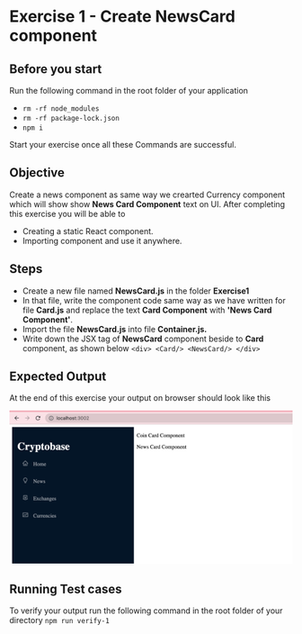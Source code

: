 # Exercise 1 -  Create NewsCard component

## Before you start 
Run the following command in the root folder of your application
- `rm -rf node_modules`
- `rm -rf package-lock.json`
- `npm i`

Start your exercise once all these Commands are successful.
## Objective 
Create a news component as same way we crearted Currency component which will show show **News Card Component** text on UI. 
After completing this exercise you will be able to 

 - Creating a static React component.
 - Importing component and use it anywhere.

## Steps

 - Create a new file named **NewsCard.js** in the folder **Exercise1**
 - In that file, write the component code same way as we have written for file **Card.js** and replace the text **Card Component** with **'News Card Component'**.
 - Import the file **NewsCard.js** into file **Container.js.**
 - Write down the JSX tag of **NewsCard** component beside to **Card** component, as shown below
  `<div> <Card/> <NewsCard/> </div>`

## Expected Output
At the end of this exercise your output on browser should look like this 

![Expected Output](../images/exercise1_output.png)


## Running Test cases

To verify your output run the following command in the root folder of your directory `npm run verify-1`
